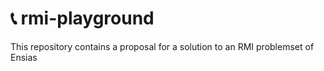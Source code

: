 # 📞 rmi-playground
This repository contains a proposal for a solution to an RMI problemset of Ensias
